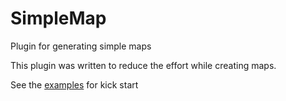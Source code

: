 # SimpleMap
Plugin for generating simple maps

This plugin was written to reduce the effort while creating maps.

See the <a href="https://github.com/geloh/simplemap/tree/master/examples">examples</a> for kick start
